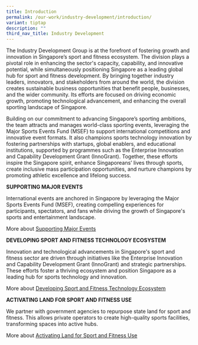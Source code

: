 ```yaml
---
title: Introduction
permalink: /our-work/industry-development/introduction/
variant: tiptap
description: ""
third_nav_title: Industry Development
---
```

<p>The Industry Development Group is at the forefront of fostering growth
and innovation in Singapore’s sport and fitness ecosystem. The division
plays a pivotal role in enhancing the sector's capacity, capability, and
innovative potential, while simultaneously positioning Singapore as a leading
global hub for sport and fitness development. By bringing together industry
leaders, innovators, and stakeholders from around the world, the division
creates sustainable business opportunities that benefit people, businesses,
and the wider community. Its efforts are focused on driving economic growth,
promoting technological advancement, and enhancing the overall sporting
landscape of Singapore.</p>
<p>Building on our commitment to advancing Singapore’s sporting ambitions,
the team attracts and manages world-class sporting events, leveraging the
Major Sports Events Fund (MSEF) to support international competitions and
innovative event formats. It also champions sports technology innovation
by fostering partnerships with startups, global enablers, and educational
institutions, supported by programmes such as the Enterprise Innovation
and Capability Development Grant (InnoGrant). Together, these efforts inspire
the Singapore spirit, enhance Singaporeans’ lives through sports, create
inclusive mass participation opportunities, and nurture champions by promoting
athletic excellence and lifelong success.</p>
<p><strong>SUPPORTING MAJOR EVENTS</strong>
</p>
<p>International events are anchored in Singapore by leveraging the Major
Sports Events Fund (MSEF), creating compelling experiences for participants,
spectators, and fans while driving the growth of Singapore's sports and
entertainment landscape.</p>
<p>More about <a href="https://www.sportsingapore.gov.sg/our-work/industry-development/supporting-major-events/" rel="noopener nofollow" target="_blank">Supporting Major Events</a>
</p>
<p><strong>DEVELOPING SPORT AND FITNESS TECHNOLOGY ECOSYSTEM</strong>
</p>
<p>Innovation and technological advancements in Singapore's sport and fitness
sector are driven through initiatives like the Enterprise Innovation and
Capability Development Grant (InnoGrant) and strategic partnerships. These
efforts foster a thriving ecosystem and position Singapore as a leading
hub for sports technology and innovation.</p>
<p>More about <a href="https://www.sportsingapore.gov.sg/our-work/industry-development/developing-sport-and-fitness-technology-ecosystem/" rel="noopener nofollow" target="_blank">Developing Sport and Fitness Technology Ecosystem</a>
</p>
<p></p>
<p><strong>ACTIVATING LAND FOR SPORT AND FITNESS USE</strong>
</p>
<p>We partner with government agencies to repurpose state land for sport
and fitness. This allows private operators to create high-quality sports
facilities, transforming spaces into active hubs.</p>
<p>More about <a href="https://www.sportsingapore.gov.sg/our-work/industry-development/activating-land-for-sport-fitness-use/" rel="noopener nofollow" target="_blank">Activating Land for Sport and Fitness Use</a> 
</p>